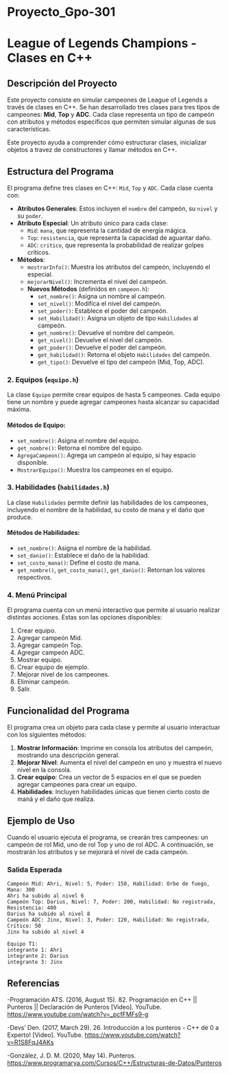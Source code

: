 # Proyecto_Gpo-301

# League of Legends Champions - Clases en C++

## Descripción del Proyecto
Este proyecto consiste en simular campeones de League of Legends a través de clases en C++. Se han desarrollado tres clases para tres tipos de campeones: **Mid**, **Top** y **ADC**. Cada clase representa un tipo de campeón con atributos y métodos específicos que permiten simular algunas de sus características.

Este proyecto ayuda a comprender cómo estructurar clases, inicializar objetos a travez de constructores y llamar métodos en C++.

## Estructura del Programa
El programa define tres clases en C++: `Mid`, `Top` y `ADC`. Cada clase cuenta con:
- **Atributos Generales**: Estos incluyen el `nombre` del campeón, su `nivel` y su `poder`.
- **Atributo Especial**: Un atributo único para cada clase:
  - `Mid`: `mana`, que representa la cantidad de energía mágica.
  - `Top`: `resistencia`, que representa la capacidad de aguantar daño.
  - `ADC`: `critico`, que representa la probabilidad de realizar golpes críticos.
- **Métodos**:
  - `mostrarInfo()`: Muestra los atributos del campeón, incluyendo el especial.
  - `mejorarNivel()`: Incrementa el nivel del campeón.
  - **Nuevos Métodos** (definidos en `campeon.h`):
    - `set_nombre()`: Asigna un nombre al campeón.
    - `set_nivel()`: Modifica el nivel del campeón.
    - `set_poder()`: Establece el poder del campeón.
    - `set_Habilidad()`: Asigna un objeto de tipo `Habilidades` al campeón.
    - `get_nombre()`: Devuelve el nombre del campeón.
    - `get_nivel()`: Devuelve el nivel del campeón.
    - `get_poder()`: Devuelve el poder del campeón.
    - `get_habilidad()`: Retorna el objeto `Habilidades` del campeón.
    - `get_tipo()`: Devuelve el tipo del campeón (Mid, Top, ADC).

### 2. **Equipos** (`equipo.h`)
La clase `Equipo` permite crear equipos de hasta 5 campeones. Cada equipo tiene un nombre y puede agregar campeones hasta alcanzar su capacidad máxima.
  
#### Métodos de Equipo:
- `set_nombre()`: Asigna el nombre del equipo.
- `get_nombre()`: Retorna el nombre del equipo.
- `AgregaCampeon()`: Agrega un campeón al equipo, si hay espacio disponible.
- `MostrarEquipo()`: Muestra los campeones en el equipo.

### 3. **Habilidades** (`habilidades.h`)
La clase `Habilidades` permite definir las habilidades de los campeones, incluyendo el nombre de la habilidad, su costo de mana y el daño que produce.

#### Métodos de Habilidades:
- `set_nombre()`: Asigna el nombre de la habilidad.
- `set_danio()`: Establece el daño de la habilidad.
- `set_costo_mana()`: Define el costo de mana.
- `get_nombre()`, `get_costo_mana()`, `get_danio()`: Retornan los valores respectivos.

### 4. **Menú Principal**
El programa cuenta con un menú interactivo que permite al usuario realizar distintas acciones. Estas son las opciones disponibles:
1. Crear equipo.
2. Agregar campeón Mid.
3. Agregar campeón Top.
4. Agregar campeón ADC.
5. Mostrar equipo.
6. Crear equipo de ejemplo.
7. Mejorar nivel de los campeones.
8. Eliminar campeón.
9. Salir.


## Funcionalidad del Programa
El programa crea un objeto para cada clase y permite al usuario interactuar con los siguientes métodos:
1. **Mostrar Información**: Imprime en consola los atributos del campeón, mostrando una descripción general.
2. **Mejorar Nivel**: Aumenta el nivel del campeón en uno y muestra el nuevo nivel en la consola.
3. **Crear equipo**: Crea un vector de 5 espacios en el que se pueden agregar campeones para crear un equipo.
4. **Habilidades**: Incluyen habilidades únicas que tienen cierto costo de maná y el daño que realiza.

## Ejemplo de Uso
Cuando el usuario ejecuta el programa, se crearán tres campeones: un campeón de rol Mid, uno de rol Top y uno de rol ADC. A continuación, se mostrarán los atributos y se mejorará el nivel de cada campeón.

### Salida Esperada
```plaintext
Campeón Mid: Ahri, Nivel: 5, Poder: 150, Habilidad: Orbe de fuego, Mana: 300
Ahri ha subido al nivel 6
Campeón Top: Darius, Nivel: 7, Poder: 200, Habilidad: No registrada, Resistencia: 400
Darius ha subido al nivel 8
Campeón ADC: Jinx, Nivel: 3, Poder: 120, Habilidad: No registrada, Crítico: 50
Jinx ha subido al nivel 4

Equipo T1:
integrante 1: Ahri
integrante 2: Darius
integrante 3: Jinx
`````
## Referencias
-Programación ATS. (2016, August 15). 82. Programación en C++ || Punteros || Declaración de Punteros [Video]. YouTube. https://www.youtube.com/watch?v=_pcfFMFs9-g

-Devs’ Den. (2017, March 29). 26. Introducción a los punteros - C++ de 0 a Experto! [Video]. YouTube. https://www.youtube.com/watch?v=R1S8FqJ4AKs

-González, J. D. M. (2020, May 14). Punteros. https://www.programarya.com/Cursos/C++/Estructuras-de-Datos/Punteros

